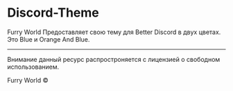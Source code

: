 # Discord-Theme

Furry World Предоставляет свою тему для Better Discord в двух цветах.
Это Blue и Orange And Blue.

---

Внимание данный ресурс распростроняется с лицензией о свободном использованием.

Furry World ©
